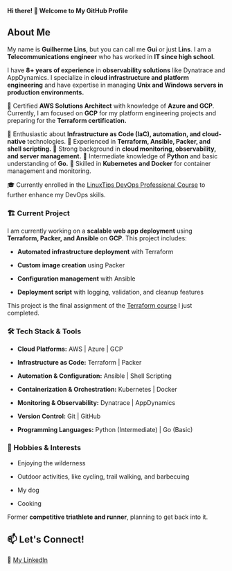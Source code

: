 **Hi there! 👋 Welcome to My GitHub Profile**

## About Me

My name is **Guilherme Lins**, but you can call me **Gui** or just **Lins**. 
I am a **Telecommunications engineer** who has worked in **IT since high school**.

I have **8+ years of experience** in **observability solutions** like Dynatrace and AppDynamics. 
I specialize in **cloud infrastructure and platform engineering** and have expertise in managing **Unix and Windows servers in production environments.**

🚀 Certified **AWS Solutions Architect** with knowledge of **Azure and GCP**.
Currently, I am focused on **GCP** for my platform engineering projects and preparing for the **Terraform certification.**

🔹 Enthusiastic about **Infrastructure as Code (IaC), automation, and cloud-native** technologies.
🔹 Experienced in **Terraform, Ansible, Packer, and shell scripting.**
🔹 Strong background in **cloud monitoring, observability, and server management.**
🔹 Intermediate knowledge of **Python** and basic understanding of **Go.**
🔹 Skilled in **Kubernetes and Docker** for container management and monitoring.

🎓 Currently enrolled in the [LinuxTips DevOps Professional Course](https://linuxtips.io/certificacao-devops-professional/) to further enhance my DevOps skills.

### 🏗️ Current Project

I am currently working on a **scalable web app deployment** using **Terraform, Packer, and Ansible** on **GCP**. This project includes:

- **Automated infrastructure deployment** with Terraform

- **Custom image creation** using Packer

- **Configuration management** with Ansible

- **Deployment script** with logging, validation, and cleanup features

This project is the final assignment of the [Terraform course](https://api.accredible.com/v1/frontend/credential_website_embed_image/certificate/138621885) I just completed.

### 🛠️ Tech Stack & Tools

- **Cloud Platforms:** AWS | Azure | GCP

- **Infrastructure as Code:** Terraform | Packer

- **Automation & Configuration:** Ansible | Shell Scripting

- **Containerization & Orchestration:** Kubernetes | Docker

- **Monitoring & Observability:** Dynatrace | AppDynamics

- **Version Control:** Git | GitHub

- **Programming Languages:** Python (Intermediate) | Go (Basic)

### 🎯 Hobbies & Interests

- Enjoying the wilderness

- Outdoor activities, like cycling, trail walking, and barbecuing

- My dog 

- Cooking

Former **competitive triathlete and runner**, planning to get back into it.


## 📫 Let's Connect!

💼 [My LinkedIn](https://www.linkedin.com/in/linsguilherme/)
